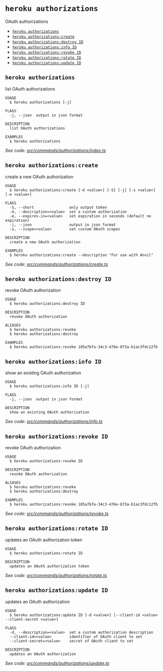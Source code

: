 `heroku authorizations`
=======================

OAuth authorizations

* [`heroku authorizations`](#heroku-authorizations)
* [`heroku authorizations:create`](#heroku-authorizationscreate)
* [`heroku authorizations:destroy ID`](#heroku-authorizationsdestroy-id)
* [`heroku authorizations:info ID`](#heroku-authorizationsinfo-id)
* [`heroku authorizations:revoke ID`](#heroku-authorizationsrevoke-id)
* [`heroku authorizations:rotate ID`](#heroku-authorizationsrotate-id)
* [`heroku authorizations:update ID`](#heroku-authorizationsupdate-id)

## `heroku authorizations`

list OAuth authorizations

```
USAGE
  $ heroku authorizations [-j]

FLAGS
  -j, --json  output in json format

DESCRIPTION
  list OAuth authorizations

EXAMPLES
  $ heroku authorizations
```

_See code: [src/commands/authorizations/index.ts](https://github.com/heroku/cli/blob/v8.4.3/src/commands/authorizations/index.ts)_

## `heroku authorizations:create`

create a new OAuth authorization

```
USAGE
  $ heroku authorizations:create [-d <value>] [-S] [-j] [-s <value>] [-e <value>]

FLAGS
  -S, --short                only output token
  -d, --description=<value>  set a custom authorization
  -e, --expires-in=<value>   set expiration in seconds (default no expiration)
  -j, --json                 output in json format
  -s, --scope=<value>        set custom OAuth scopes

DESCRIPTION
  create a new OAuth authorization

EXAMPLES
  $ heroku authorizations:create --description "For use with Anvil"
```

_See code: [src/commands/authorizations/create.ts](https://github.com/heroku/cli/blob/v8.4.3/src/commands/authorizations/create.ts)_

## `heroku authorizations:destroy ID`

revoke OAuth authorization

```
USAGE
  $ heroku authorizations:destroy ID

DESCRIPTION
  revoke OAuth authorization

ALIASES
  $ heroku authorizations:revoke
  $ heroku authorizations:destroy

EXAMPLES
  $ heroku authorizations:revoke 105a7bfa-34c3-476e-873a-b1ac3fdc12fb
```

## `heroku authorizations:info ID`

show an existing OAuth authorization

```
USAGE
  $ heroku authorizations:info ID [-j]

FLAGS
  -j, --json  output in json format

DESCRIPTION
  show an existing OAuth authorization
```

_See code: [src/commands/authorizations/info.ts](https://github.com/heroku/cli/blob/v8.4.3/src/commands/authorizations/info.ts)_

## `heroku authorizations:revoke ID`

revoke OAuth authorization

```
USAGE
  $ heroku authorizations:revoke ID

DESCRIPTION
  revoke OAuth authorization

ALIASES
  $ heroku authorizations:revoke
  $ heroku authorizations:destroy

EXAMPLES
  $ heroku authorizations:revoke 105a7bfa-34c3-476e-873a-b1ac3fdc12fb
```

_See code: [src/commands/authorizations/revoke.ts](https://github.com/heroku/cli/blob/v8.4.3/src/commands/authorizations/revoke.ts)_

## `heroku authorizations:rotate ID`

updates an OAuth authorization token

```
USAGE
  $ heroku authorizations:rotate ID

DESCRIPTION
  updates an OAuth authorization token
```

_See code: [src/commands/authorizations/rotate.ts](https://github.com/heroku/cli/blob/v8.4.3/src/commands/authorizations/rotate.ts)_

## `heroku authorizations:update ID`

updates an OAuth authorization

```
USAGE
  $ heroku authorizations:update ID [-d <value>] [--client-id <value> --client-secret <value>]

FLAGS
  -d, --description=<value>  set a custom authorization description
  --client-id=<value>        identifier of OAuth client to set
  --client-secret=<value>    secret of OAuth client to set

DESCRIPTION
  updates an OAuth authorization
```

_See code: [src/commands/authorizations/update.ts](https://github.com/heroku/cli/blob/v8.4.3/src/commands/authorizations/update.ts)_
